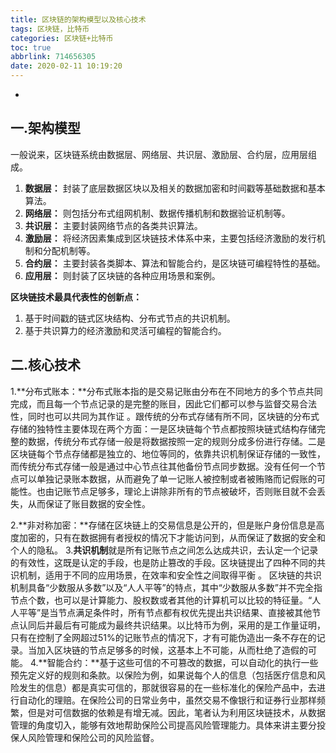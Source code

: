 ```yaml
---
title: 区块链的架构模型以及核心技术
tags: 区块链，比特币
categories: 区块链+比特币
toc: true
abbrlink: 714656305
date: 2020-02-11 10:19:20
---
```

-
<!--more-->
## 一.架构模型
一般说来，区块链系统由数据层、网络层、共识层、激励层、合约层，应用层组成。

 1. **数据层：** 封装了底层数据区块以及相关的数据加密和时间戳等基础数据和基本算法。
 2. **网络层：** 则包括分布式组网机制、数据传播机制和数据验证机制等。
 3. **共识层：** 主要封装网络节点的各类共识算法。
 4. **激励层：** 将经济因素集成到区块链技术体系中来，主要包括经济激励的发行机制和分配机制等。
 5. **合约层：** 主要封装各类脚本、算法和智能合约，是区块链可编程特性的基础。
 6. **应用层：** 则封装了区块链的各种应用场景和案例。
 
**区块链技术最具代表性的创新点：**
 1. 基于时间戳的链式区块结构、分布式节点的共识机制。
 2. 基于共识算力的经济激励和灵活可编程的智能合约。


## 二.核心技术

 1.**分布式账本：**分布式账本指的是交易记账由分布在不同地方的多个节点共同完成，而且每一个节点记录的是完整的账目，因此它们都可以参与监督交易合法性，同时也可以共同为其作证 。跟传统的分布式存储有所不同，区块链的分布式存储的独特性主要体现在两个方面：一是区块链每个节点都按照块链式结构存储完整的数据，传统分布式存储一般是将数据按照一定的规则分成多份进行存储。二是区块链每个节点存储都是独立的、地位等同的，依靠共识机制保证存储的一致性，而传统分布式存储一般是通过中心节点往其他备份节点同步数据。没有任何一个节点可以单独记录账本数据，从而避免了单一记账人被控制或者被贿赂而记假账的可能性。也由记账节点足够多，理论上讲除非所有的节点被破坏，否则账目就不会丢失，从而保证了账目数据的安全性。

2.**非对称加密：**存储在区块链上的交易信息是公开的，但是账户身份信息是高度加密的，只有在数据拥有者授权的情况下才能访问到，从而保证了数据的安全和个人的隐私。
3.**共识机制**就是所有记账节点之间怎么达成共识，去认定一个记录的有效性，这既是认定的手段，也是防止篡改的手段。区块链提出了四种不同的共识机制，适用于不同的应用场景，在效率和安全性之间取得平衡 。
区块链的共识机制具备“少数服从多数”以及“人人平等”的特点，其中“少数服从多数”并不完全指节点个数，也可以是计算能力、股权数或者其他的计算机可以比较的特征量。“人人平等”是当节点满足条件时，所有节点都有权优先提出共识结果、直接被其他节点认同后并最后有可能成为最终共识结果。以比特币为例，采用的是工作量证明，只有在控制了全网超过51%的记账节点的情况下，才有可能伪造出一条不存在的记录。当加入区块链的节点足够多的时候，这基本上不可能，从而杜绝了造假的可能。
4.**智能合约：**基于这些可信的不可篡改的数据，可以自动化的执行一些预先定义好的规则和条款。以保险为例，如果说每个人的信息（包括医疗信息和风险发生的信息）都是真实可信的，那就很容易的在一些标准化的保险产品中，去进行自动化的理赔。在保险公司的日常业务中，虽然交易不像银行和证券行业那样频繁，但是对可信数据的依赖是有增无减。因此，笔者认为利用区块链技术，从数据管理的角度切入，能够有效地帮助保险公司提高风险管理能力。具体来讲主要分投保人风险管理和保险公司的风险监督。

